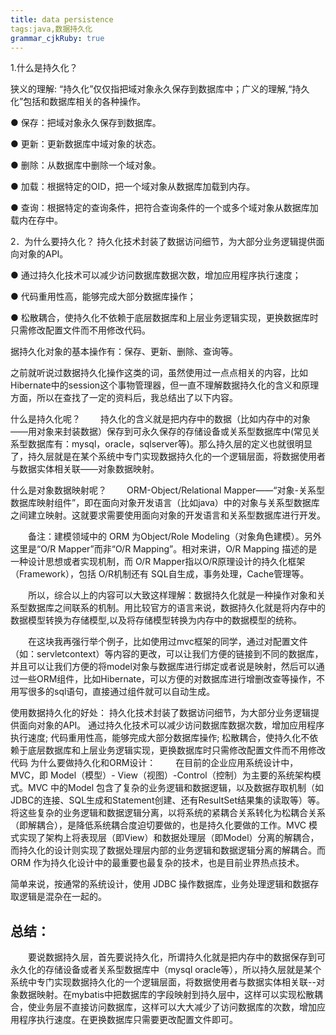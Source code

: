 ```yaml
---
title: data persistence 
tags:java,数据持久化
grammar_cjkRuby: true
---
```



1.什么是持久化？

狭义的理解: “持久化”仅仅指把域对象永久保存到数据库中；广义的理解,“持久化”包括和数据库相关的各种操作。

●     保存：把域对象永久保存到数据库。

●     更新：更新数据库中域对象的状态。

●     删除：从数据库中删除一个域对象。

●     加载：根据特定的OID，把一个域对象从数据库加载到内存。

●     查询：根据特定的查询条件，把符合查询条件的一个或多个域对象从数据库加载内在存中。

2．为什么要持久化？
持久化技术封装了数据访问细节，为大部分业务逻辑提供面向对象的API。

● 通过持久化技术可以减少访问数据库数据次数，增加应用程序执行速度；

● 代码重用性高，能够完成大部分数据库操作；

● 松散耦合，使持久化不依赖于底层数据库和上层业务逻辑实现，更换数据库时只需修改配置文件而不用修改代码。

据持久化对象的基本操作有：保存、更新、删除、查询等。


之前就听说过数据持久化操作这类的词，虽然使用过一点点相关的内容，比如Hibernate中的session这个事物管理器，但一直不理解数据持久化的含义和原理方面，所以在查找了一定的资料后，我总结出了以下内容。

什么是持久化呢？
　　持久化的含义就是把内存中的数据（比如内存中的对象——用对象来封装数据）保存到可永久保存的存储设备或关系型数据库中(常见关系型数据库有：mysql，oracle，sqlserver等)。那么持久层的定义也就很明显了，持久层就是在某个系统中专门实现数据持久化的一个逻辑层面，将数据使用者与数据实体相关联——对象数据映射。

什么是对象数据映射呢？
　　ORM-Object/Relational Mapper——“对象-关系型数据库映射组件”，即在面向对象开发语言（比如java）中的对象与关系型数据库之间建立映射。这就要求需要使用面向对象的开发语言和关系型数据库进行开发。

　　备注：建模领域中的 ORM 为Object/Role Modeling（对象角色建模）。另外这里是“O/R Mapper”而非“O/R Mapping”。相对来讲，O/R Mapping 描述的是一种设计思想或者实现机制，而 O/R Mapper指以O/R原理设计的持久化框架（Framework），包括 O/R机制还有 SQL自生成，事务处理，Cache管理等。

　　所以，综合以上的内容可以大致这样理解：数据持久化就是一种操作对象和关系型数据库之间联系的机制。用比较官方的语言来说，数据持久化就是将内存中的数据模型转换为存储模型,以及将存储模型转换为内存中的数据模型的统称。

　　在这块我再强行举个例子，比如使用过mvc框架的同学，通过对配置文件（如：servletcontext）等内容的更改，可以让我们方便的链接到不同的数据库，并且可以让我们方便的将model对象与数据库进行绑定或者说是映射，然后可以通过一些ORM组件，比如Hibernate，可以方便的对数据库进行增删改查等操作，不用写很多的sql语句，直接通过组件就可以自动生成。

使用数据持久化的好处：
持久化技术封装了数据访问细节，为大部分业务逻辑提供面向对象的API。
通过持久化技术可以减少访问数据库数据次数，增加应用程序执行速度;
代码重用性高，能够完成大部分数据库操作;
松散耦合，使持久化不依赖于底层数据库和上层业务逻辑实现，更换数据库时只需修改配置文件而不用修改代码
为什么要做持久化和ORM设计：
　　在目前的企业应用系统设计中，MVC，即 Model（模型）- View（视图）-Control（控制）为主要的系统架构模式。MVC 中的Model 包含了复杂的业务逻辑和数据逻辑，以及数据存取机制（如 JDBC的连接、SQL生成和Statement创建、还有ResultSet结果集的读取等）等。将这些复杂的业务逻辑和数据逻辑分离，以将系统的紧耦合关系转化为松耦合关系（即解耦合），是降低系统耦合度迫切要做的，也是持久化要做的工作。MVC 模式实现了架构上将表现层（即View）和数据处理层（即Model）分离的解耦合，而持久化的设计则实现了数据处理层内部的业务逻辑和数据逻辑分离的解耦合。而 ORM 作为持久化设计中的最重要也最复杂的技术，也是目前业界热点技术。

简单来说，按通常的系统设计，使用 JDBC 操作数据库，业务处理逻辑和数据存取逻辑是混杂在一起的。



## 总结：

&emsp;&emsp;要说数据持久层，首先要说持久化，所谓持久化就是把内存中的数据保存到可永久化的存储设备或者关系型数据库中（mysql oracle等），所以持久层就是某个系统中专门实现数据持久化的一个逻辑层面，将数据使用者与数据实体相关联--对象数据映射。在mybatis中把数据库的字段映射到持久层中，这样可以实现松散耦合，使业务层不直接访问数据库，这样可以大大减少了访问数据库的次数，增加应用程序执行速度。在更换数据库只需要更改配置文件即可。


